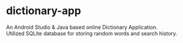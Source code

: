 # dictionary-app
An Android Studio & Java based online Dictionary Application. 
<br>
Utilized SQLite database for storing random words and search history.
